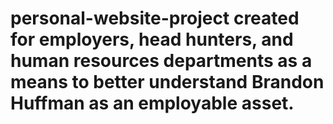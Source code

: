 # personal-website-project created for employers, head hunters, and human resources departments as a means to better understand Brandon Huffman as an employable asset. 